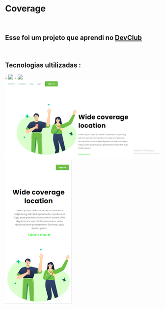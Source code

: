 <h1>Coverage</h1>
<br>
<h2> Esse foi um projeto que aprendi no <a href="http://rodolfomori.com.br">DevClub</a></h2>
<br>
<h2>Tecnologias ultilizadas :</h2>
- <img src="https://img.shields.io/badge/html5-%23E34F26.svg?style=for-the-badge&logo=html5&logoColor=white">
- <img src="https://img.shields.io/badge/css3-%231572B6.svg?style=for-the-badge&logo=css3&logoColor=white">
<img src="https://github.com/YagoAlves92/Coverage/blob/main/assets/projeto%20coverage.png?raw=true">
<img src="https://github.com/YagoAlves92/Coverage/blob/main/assets/projeto%20coverage%20mobile.png?raw=true">
